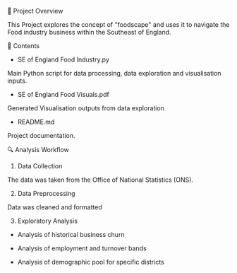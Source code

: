 📌 Project Overview 

This Project explores the concept of "foodscape" and uses it to navigate the Food industry business within the Southeast of England. 

📂 Contents

- SE of England Food Industry.py

Main Python script for data processing, data exploration and visualisation inputs.

- SE of England Food Visuals.pdf

Generated Visualisation outputs from data exploration 

- README.md 

Project documentation.

🔍 Analysis Workflow

1. Data Collection

The data was taken from the Office of National Statistics (ONS). 

2. Data Preprocessing

Data was cleaned and formatted

3. Exploratory Analysis

- Analysis of historical business churn

- Analysis of employment and turnover bands

- Analysis of demographic pool for specific districts


